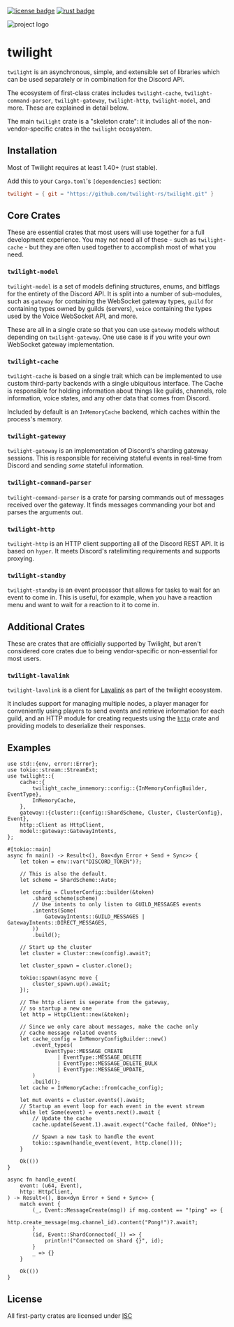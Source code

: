 <!-- cargo-sync-readme start -->

[![license badge][]][license link] [![rust badge]][rust link]

![project logo][logo]

# twilight

`twilight` is an asynchronous, simple, and extensible set of libraries which can
be used separately or in combination for the Discord API.

The ecosystem of first-class crates includes `twilight-cache`,
`twilight-command-parser`, `twilight-gateway`, `twilight-http`, `twilight-model`,
and more. These are explained in detail below.

The main `twilight` crate is a "skeleton crate": it includes all of the
non-vendor-specific crates in the `twilight` ecosystem.

## Installation

Most of Twilight requires at least 1.40+ (rust stable).

Add this to your `Cargo.toml`'s `[dependencies]` section:

```toml
twilight = { git = "https://github.com/twilight-rs/twilight.git" }
```

## Core Crates

These are essential crates that most users will use together for a full
development experience. You may not need all of these - such as
`twilight-cache` - but they are often used together to accomplish most of
what you need.

### `twilight-model`

`twilight-model` is a set of models defining structures, enums, and bitflags
for the entirety of the Discord API. It is split into a number of
sub-modules, such as `gateway` for containing the WebSocket gateway types,
`guild` for containing types owned by guilds (servers), `voice` containing
the types used by the Voice WebSocket API, and more.

These are all in a single crate so that you can use `gateway` models without
depending on `twilight-gateway`. One use case is if you write your own WebSocket
gateway implementation.

### `twilight-cache`

`twilight-cache` is based on a single trait which can be implemented to use
custom third-party backends with a single ubiquitous interface. The Cache is
responsible for holding information about things like guilds, channels, role
information, voice states, and any other data that comes from Discord.

Included by default is an `InMemoryCache` backend, which caches within the
process's memory.

### `twilight-gateway`

`twilight-gateway` is an implementation of Discord's sharding gateway sessions.
This is responsible for receiving stateful events in real-time from Discord
and sending *some* stateful information.

### `twilight-command-parser`

`twilight-command-parser` is a crate for parsing commands out of messages
received over the gateway. It finds messages commanding your bot and parses
the arguments out.

### `twilight-http`

`twilight-http` is an HTTP client supporting all of the Discord REST API. It is
based on `hyper`. It meets Discord's ratelimiting requirements and supports
proxying.

### `twilight-standby`

`twilight-standby` is an event processor that allows for tasks to wait for an
event to come in. This is useful, for example, when you have a reaction menu
and want to wait for a reaction to it to come in.

## Additional Crates

These are crates that are officially supported by Twilight, but aren't
considered core crates due to being vendor-specific or non-essential for most
users.

### `twilight-lavalink`

`twilight-lavalink` is a client for [Lavalink] as part of the twilight
ecosystem.

It includes support for managing multiple nodes, a player manager for
conveniently using players to send events and retrieve information for each
guild, and an HTTP module for creating requests using the [`http`] crate and
providing models to deserialize their responses.

## Examples

```rust,no_run
use std::{env, error::Error};
use tokio::stream::StreamExt;
use twilight::{
    cache::{
        twilight_cache_inmemory::config::{InMemoryConfigBuilder, EventType},
        InMemoryCache,
    },
    gateway::{cluster::{config::ShardScheme, Cluster, ClusterConfig}, Event},
    http::Client as HttpClient,
    model::gateway::GatewayIntents,
};

#[tokio::main]
async fn main() -> Result<(), Box<dyn Error + Send + Sync>> {
    let token = env::var("DISCORD_TOKEN")?;

    // This is also the default.
    let scheme = ShardScheme::Auto;

    let config = ClusterConfig::builder(&token)
        .shard_scheme(scheme)
        // Use intents to only listen to GUILD_MESSAGES events
        .intents(Some(
            GatewayIntents::GUILD_MESSAGES | GatewayIntents::DIRECT_MESSAGES,
        ))
        .build();

    // Start up the cluster
    let cluster = Cluster::new(config).await?;

    let cluster_spawn = cluster.clone();

    tokio::spawn(async move {
        cluster_spawn.up().await;
    });

    // The http client is seperate from the gateway,
    // so startup a new one
    let http = HttpClient::new(&token);

    // Since we only care about messages, make the cache only
    // cache message related events
    let cache_config = InMemoryConfigBuilder::new()
        .event_types(
            EventType::MESSAGE_CREATE
                | EventType::MESSAGE_DELETE
                | EventType::MESSAGE_DELETE_BULK
                | EventType::MESSAGE_UPDATE,
        )
        .build();
    let cache = InMemoryCache::from(cache_config);

    let mut events = cluster.events().await;
    // Startup an event loop for each event in the event stream
    while let Some(event) = events.next().await {
        // Update the cache
        cache.update(&event.1).await.expect("Cache failed, OhNoe");

        // Spawn a new task to handle the event
        tokio::spawn(handle_event(event, http.clone()));
    }

    Ok(())
}

async fn handle_event(
    event: (u64, Event),
    http: HttpClient,
) -> Result<(), Box<dyn Error + Send + Sync>> {
    match event {
        (_, Event::MessageCreate(msg)) if msg.content == "!ping" => {
            http.create_message(msg.channel_id).content("Pong!")?.await?;
        }
        (id, Event::ShardConnected(_)) => {
            println!("Connected on shard {}", id);
        }
        _ => {}
    }

    Ok(())
}
```

## License

All first-party crates are licensed under [ISC][LICENSE.md]

[LICENSE.md]: https://github.com/twilight-rs/twilight/blob/master/LICENSE.md
[Lavalink]: https://github.com/Frederikam/Lavalink
[`http`]: https://crates.io/crates/http
[docs:discord:sharding]: https://discord.com/developers/docs/topics/gateway#sharding
[license badge]: https://img.shields.io/badge/license-ISC-blue.svg?style=flat-square
[license link]: https://opensource.org/licenses/ISC
[logo]: https://raw.githubusercontent.com/twilight-rs/twilight/master/logo.png
[rust badge]: https://img.shields.io/badge/rust-1.40+%20(stable)-93450a.svg?style=flat-square
[rust link]: https://github.com/rust-lang/rust/milestone/66

<!-- cargo-sync-readme end -->

